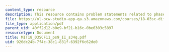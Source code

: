 ```yaml
---
content_type: resource
description: This resource contains problem statements related to phase portraits.
file: https://ol-ocw-studio-app-qa.s3.amazonaws.com/courses/18-03sc-differential-equations-fall-2011/926dc24b7f4c38c1831f6392f6c62de0_MIT18_03SCF11_ps9_II_s34q.pdf
file_type: application/pdf
parent_uid: 40ff2d12-b0e9-bf21-b16c-0be6303c5897
resourcetype: Document
title: MIT18_03SCF11_ps9_II_s34q.pdf
uid: 926dc24b-7f4c-38c1-831f-6392f6c62de0
---
```

